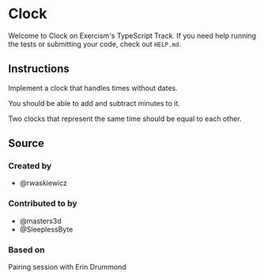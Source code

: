 # Clock

Welcome to Clock on Exercism's TypeScript Track.
If you need help running the tests or submitting your code, check out `HELP.md`.

## Instructions

Implement a clock that handles times without dates.

You should be able to add and subtract minutes to it.

Two clocks that represent the same time should be equal to each other.

## Source

### Created by

- @rwaskiewicz

### Contributed to by

- @masters3d
- @SleeplessByte

### Based on

Pairing session with Erin Drummond